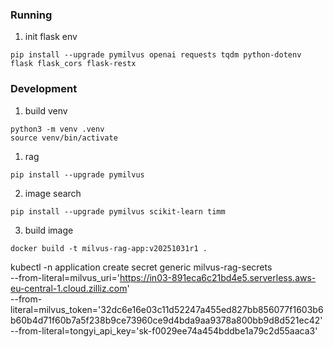 ### Running
1. init flask env
```shell
pip install --upgrade pymilvus openai requests tqdm python-dotenv flask flask_cors flask-restx
```

### Development
1. build venv
```shell
python3 -m venv .venv
source venv/bin/activate
```
1. rag
```shell
pip install --upgrade pymilvus 
```

2. image search
```shell
pip install --upgrade pymilvus scikit-learn timm
```

3. build image
```shell
docker build -t milvus-rag-app:v20251031r1 .
```


kubectl -n application  create secret generic milvus-rag-secrets \
  --from-literal=milvus_uri='https://in03-891eca6c21bd4e5.serverless.aws-eu-central-1.cloud.zilliz.com' \
  --from-literal=milvus_token='32dc6e16e03c11d52247a455ed827bb856077f1603b6b60b4d71f60b7a5f238b9ce73960ce9d4bda9aa9378a800bb9d8d521ec42' \
  --from-literal=tongyi_api_key='sk-f0029ee74a454bddbe1a79c2d55aaca3'